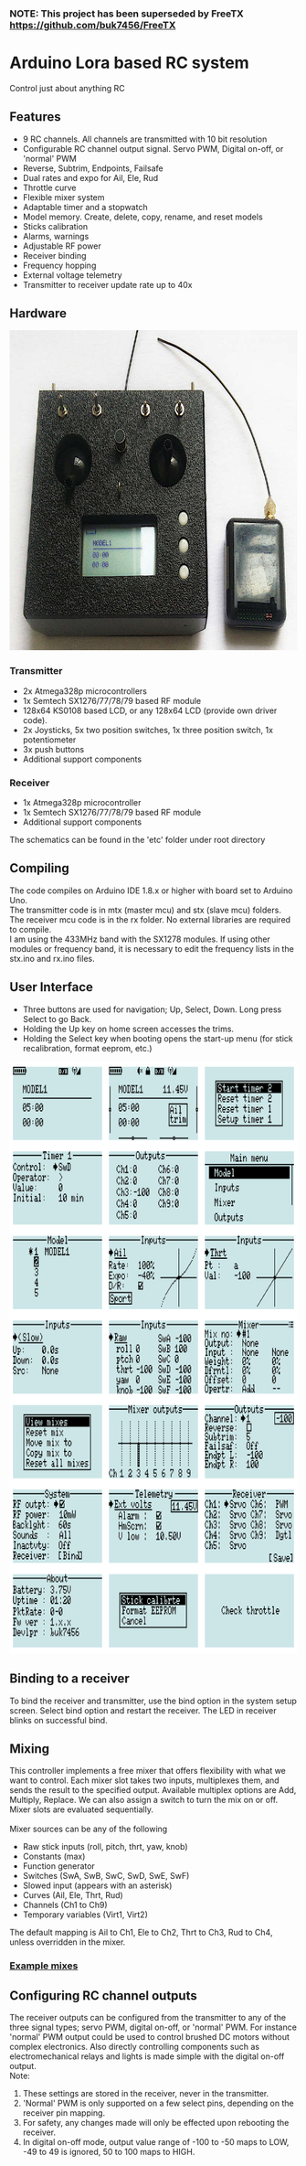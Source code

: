 ### NOTE: This project has been superseded by FreeTX https://github.com/buk7456/FreeTX

# Arduino Lora based RC system

Control just about anything RC

## Features

- 9 RC channels. All channels are transmitted with 10 bit resolution
- Configurable RC channel output signal. Servo PWM, Digital on-off, or 'normal' PWM
- Reverse, Subtrim, Endpoints, Failsafe
- Dual rates and expo for Ail, Ele, Rud
- Throttle curve
- Flexible mixer system
- Adaptable timer and a stopwatch
- Model memory. Create, delete, copy, rename, and reset models
- Sticks calibration
- Alarms, warnings
- Adjustable RF power
- Receiver binding
- Frequency hopping
- External voltage telemetry
- Transmitter to receiver update rate up to 40x

## Hardware

<p align="center">
<img src="img1.jpg" width="785" height="560"/>
</p>

### Transmitter

- 2x Atmega328p microcontrollers
- 1x Semtech SX1276/77/78/79 based RF module
- 128x64 KS0108 based LCD, or any 128x64 LCD (provide own driver code).
- 2x Joysticks, 5x two position switches, 1x three position switch, 1x potentiometer
- 3x push buttons
- Additional support components

### Receiver

- 1x Atmega328p microcontroller
- 1x Semtech SX1276/77/78/79 based RF module
- Additional support components

The schematics can be found in the 'etc' folder under root directory

## Compiling

The code compiles on Arduino IDE 1.8.x or higher with board set to Arduino Uno.
<br>The transmitter code is in mtx (master mcu) and stx (slave mcu) folders. The receiver mcu code is in
the rx folder. No external libraries are required to compile.
<br>I am using the 433MHz band with the SX1278 modules. If using other modules or frequency band, it is
necessary to edit the frequency lists in the stx.ino and rx.ino files.

## User Interface

- Three buttons are used for navigation; Up, Select, Down. Long press Select to go Back.
- Holding the Up key on home screen accesses the trims.
- Holding the Select key when booting opens the start-up menu (for stick recalibration, format eeprom, etc.)

<p align="center">
<img src="img2.png" width="828" height="1036"/>
</p>

## Binding to a receiver

To bind the receiver and transmitter, use the bind option in the system setup screen.
Select bind option and restart the receiver. The LED in receiver blinks on successful bind.

## Mixing

This controller implements a free mixer that offers flexibility with what we want to control.
Each mixer slot takes two inputs, multiplexes them, and sends the result to the specified output.
Available multiplex options are Add, Multiply, Replace. We can also assign a switch to turn the mix on or off.
Mixer slots are evaluated sequentially.
<br>
<br> Mixer sources can be any of the following

- Raw stick inputs (roll, pitch, thrt, yaw, knob)
- Constants (max)
- Function generator
- Switches (SwA, SwB, SwC, SwD, SwE, SwF)
- Slowed input (appears with an asterisk)
- Curves (Ail, Ele, Thrt, Rud)
- Channels (Ch1 to Ch9)
- Temporary variables (Virt1, Virt2)

The default mapping is Ail to Ch1, Ele to Ch2, Thrt to Ch3, Rud to Ch4, unless overridden in the mixer.

### [Example mixes](mixer.md)

## Configuring RC channel outputs

The receiver outputs can be configured from the transmitter to any of the three signal types; servo PWM, digital on-off, or 'normal' PWM.
For instance 'normal' PWM output could be used to control brushed DC motors without complex electronics. Also directly controlling
components such as electromechanical relays and lights is made simple with the digital on-off output.
<br>Note:

1. These settings are stored in the receiver, never in the transmitter.
2. 'Normal' PWM is only supported on a few select pins, depending on the receiver pin mapping.
3. For safety, any changes made will only be effected upon rebooting the receiver.
4. In digital on-off mode, output value range of -100 to -50 maps to LOW, -49 to 49 is ignored, 50 to 100 maps to HIGH.
